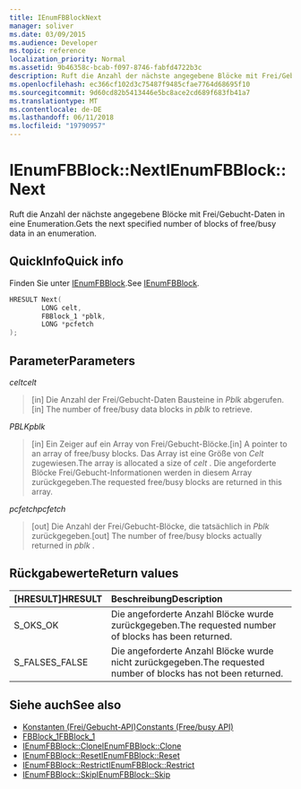 ```yaml
---
title: IEnumFBBlockNext
manager: soliver
ms.date: 03/09/2015
ms.audience: Developer
ms.topic: reference
localization_priority: Normal
ms.assetid: 9b46358c-bcab-f097-8746-fabfd4722b3c
description: Ruft die Anzahl der nächste angegebene Blöcke mit Frei/Gebucht-Daten in eine Enumeration.
ms.openlocfilehash: ec366cf102d3c75487f9485cfae7764d68695f10
ms.sourcegitcommit: 9d60cd82b5413446e5bc8ace2cd689f683fb41a7
ms.translationtype: MT
ms.contentlocale: de-DE
ms.lasthandoff: 06/11/2018
ms.locfileid: "19790957"
---
```

# <a name="ienumfbblocknext"></a><span data-ttu-id="b07cd-103">IEnumFBBlock::Next</span><span class="sxs-lookup"><span data-stu-id="b07cd-103">IEnumFBBlock::Next</span></span>

<span data-ttu-id="b07cd-104">Ruft die Anzahl der nächste angegebene Blöcke mit Frei/Gebucht-Daten in eine Enumeration.</span><span class="sxs-lookup"><span data-stu-id="b07cd-104">Gets the next specified number of blocks of free/busy data in an enumeration.</span></span>
  
## <a name="quick-info"></a><span data-ttu-id="b07cd-105">QuickInfo</span><span class="sxs-lookup"><span data-stu-id="b07cd-105">Quick info</span></span>

<span data-ttu-id="b07cd-106">Finden Sie unter [IEnumFBBlock](ienumfbblock.md).</span><span class="sxs-lookup"><span data-stu-id="b07cd-106">See [IEnumFBBlock](ienumfbblock.md).</span></span>
  
```cpp
HRESULT Next(  
        LONG celt,
        FBBlock_1 *pblk,
        LONG *pcfetch
);
```

## <a name="parameters"></a><span data-ttu-id="b07cd-107">Parameter</span><span class="sxs-lookup"><span data-stu-id="b07cd-107">Parameters</span></span>

<span data-ttu-id="b07cd-108">_celt_</span><span class="sxs-lookup"><span data-stu-id="b07cd-108">_celt_</span></span>
  
> <span data-ttu-id="b07cd-109">[in] Die Anzahl der Frei/Gebucht-Daten Bausteine in *Pblk* abgerufen.</span><span class="sxs-lookup"><span data-stu-id="b07cd-109">[in] The number of free/busy data blocks in  *pblk*  to retrieve.</span></span> 
    
<span data-ttu-id="b07cd-110">_PBLK_</span><span class="sxs-lookup"><span data-stu-id="b07cd-110">_pblk_</span></span>
  
> <span data-ttu-id="b07cd-111">[in] Ein Zeiger auf ein Array von Frei/Gebucht-Blöcke.</span><span class="sxs-lookup"><span data-stu-id="b07cd-111">[in] A pointer to an array of free/busy blocks.</span></span> <span data-ttu-id="b07cd-112">Das Array ist eine Größe von *Celt* zugewiesen.</span><span class="sxs-lookup"><span data-stu-id="b07cd-112">The array is allocated a size of  *celt*  .</span></span> <span data-ttu-id="b07cd-113">Die angeforderte Blöcke Frei/Gebucht-Informationen werden in diesem Array zurückgegeben.</span><span class="sxs-lookup"><span data-stu-id="b07cd-113">The requested free/busy blocks are returned in this array.</span></span> 
    
<span data-ttu-id="b07cd-114">_pcfetch_</span><span class="sxs-lookup"><span data-stu-id="b07cd-114">_pcfetch_</span></span>
  
> <span data-ttu-id="b07cd-115">[out] Die Anzahl der Frei/Gebucht-Blöcke, die tatsächlich in *Pblk* zurückgegeben.</span><span class="sxs-lookup"><span data-stu-id="b07cd-115">[out] The number of free/busy blocks actually returned in  *pblk*  .</span></span> 
    
## <a name="return-values"></a><span data-ttu-id="b07cd-116">Rückgabewerte</span><span class="sxs-lookup"><span data-stu-id="b07cd-116">Return values</span></span>

|<span data-ttu-id="b07cd-117">**[HRESULT]**</span><span class="sxs-lookup"><span data-stu-id="b07cd-117">**HRESULT**</span></span>|<span data-ttu-id="b07cd-118">**Beschreibung**</span><span class="sxs-lookup"><span data-stu-id="b07cd-118">**Description**</span></span>|
|:-----|:-----|
|<span data-ttu-id="b07cd-119">S_OK</span><span class="sxs-lookup"><span data-stu-id="b07cd-119">S_OK</span></span>  <br/> |<span data-ttu-id="b07cd-120">Die angeforderte Anzahl Blöcke wurde zurückgegeben.</span><span class="sxs-lookup"><span data-stu-id="b07cd-120">The requested number of blocks has been returned.</span></span>  <br/> |
|<span data-ttu-id="b07cd-121">S_FALSE</span><span class="sxs-lookup"><span data-stu-id="b07cd-121">S_FALSE</span></span>  <br/> |<span data-ttu-id="b07cd-122">Die angeforderte Anzahl Blöcke wurde nicht zurückgegeben.</span><span class="sxs-lookup"><span data-stu-id="b07cd-122">The requested number of blocks has not been returned.</span></span>  <br/> |
   
## <a name="see-also"></a><span data-ttu-id="b07cd-123">Siehe auch</span><span class="sxs-lookup"><span data-stu-id="b07cd-123">See also</span></span>

- [<span data-ttu-id="b07cd-124">Konstanten (Frei/Gebucht-API)</span><span class="sxs-lookup"><span data-stu-id="b07cd-124">Constants (Free/busy API)</span></span>](constants-free-busy-api.md)  
- [<span data-ttu-id="b07cd-125">FBBlock_1</span><span class="sxs-lookup"><span data-stu-id="b07cd-125">FBBlock_1</span></span>](fbblock_1.md)  
- [<span data-ttu-id="b07cd-126">IEnumFBBlock::Clone</span><span class="sxs-lookup"><span data-stu-id="b07cd-126">IEnumFBBlock::Clone</span></span>](ienumfbblock-clone.md)  
- [<span data-ttu-id="b07cd-127">IEnumFBBlock::Reset</span><span class="sxs-lookup"><span data-stu-id="b07cd-127">IEnumFBBlock::Reset</span></span>](ienumfbblock-reset.md)  
- [<span data-ttu-id="b07cd-128">IEnumFBBlock::Restrict</span><span class="sxs-lookup"><span data-stu-id="b07cd-128">IEnumFBBlock::Restrict</span></span>](ienumfbblock-restrict.md)  
- [<span data-ttu-id="b07cd-129">IEnumFBBlock::Skip</span><span class="sxs-lookup"><span data-stu-id="b07cd-129">IEnumFBBlock::Skip</span></span>](ienumfbblock-skip.md)

